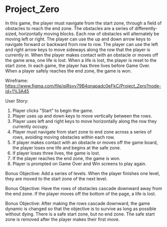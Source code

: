 # Project_Zero

In this game, the player must navigate from the start zone, through a field of obstacles to reach the end zone. The obstacles are a series of differently-sized, horizontally moving blocks. Each row of obstacles will alternately be moving left or right. The player can use the up and down arrow keys to navigate forward or backward from row to row. The player can use the left and right arrow keys to move sideways along the row that the player is currently in. When the player makes contact with an obstacle or moves off the game area, one life is lost. When a life is lost, the player is reset to the start zone. In each game, the player has three lives before Game Over. When a player safely reaches the end zone, the game is won.

Wireframe: https://www.figma.com/file/qjRsvv79B4qnapadc0eFkC/Project_Zero?node-id=1%3A45

User Story:
1) Player clicks "Start" to begin the game.
2) Player uses up and down keys to move vertically between the rows.
3) Player uses left and right keys to move horizontally along the row they currently occupy.
4) Player must navigate from start zone to end zone across a series of rows, avoiding moving obstacles within each row.
5) If player makes contact with an obstacle or moves off the game board, the player loses one life and begins at the safe zone.
6) If player loses three lives, the game is lost.
7) If the player reaches the end zone, the game is won.
8) Player is prompted on Game Over and Win screens to play again.

Bonus Objective: Add a series of levels. When the player finishes one level, they are moved to the start zone of the next level.

Bonus Objective: Have the rows of obstacles cascade downward away from the end zone. If the player moves off the bottom of the page, a life is lost. 

Bonus Objective: After making the rows cascade downward, the game dynamic is changed so that the objective is to survive as long as possible without dying. There is a safe start zone, but no end zone. The safe start zone is removed after the player makes their first move.